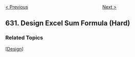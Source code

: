<!--|This file generated by command(leetcode description); DO NOT EDIT.    |-->
<!--+----------------------------------------------------------------------+-->
<!--|@author    Openset <openset.wang@gmail.com>                           |-->
<!--|@link      https://github.com/openset                                 |-->
<!--|@home      https://github.com/openset/leetcode                        |-->
<!--+----------------------------------------------------------------------+-->

[< Previous](https://github.com/openset/leetcode/tree/master/problems/course-schedule-iii "Course Schedule III")
　　　　　　　　　　　　　　　　
[Next >](https://github.com/openset/leetcode/tree/master/problems/smallest-range "Smallest Range")

## 631. Design Excel Sum Formula (Hard)



### Related Topics
  [[Design](https://github.com/openset/leetcode/tree/master/tag/design/README.md)]
